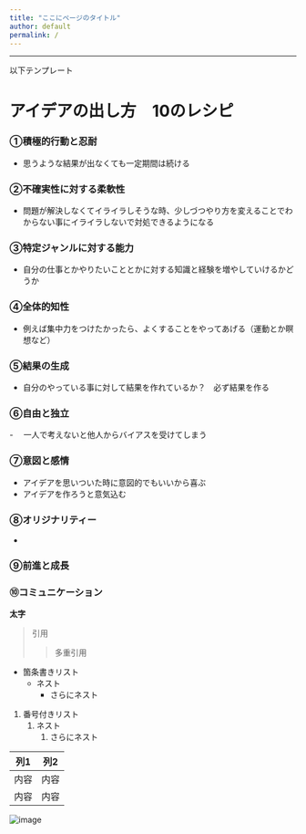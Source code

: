 ```yaml
---
title: "ここにページのタイトル"
author: default
permalink: /
---
```







---

以下テンプレート

# アイデアの出し方　10のレシピ
### ①積極的行動と忍耐
- 思うような結果が出なくても一定期間は続ける
### ②不確実性に対する柔軟性
- 問題が解決しなくてイライラしそうな時、少しづつやり方を変えることでわからない事にイライラしないで対処できるようになる
### ③特定ジャンルに対する能力
- 自分の仕事とかやりたいこととかに対する知識と経験を増やしていけるかどうか
### ④全体的知性
- 例えば集中力をつけたかったら、よくすることをやってあげる（運動とか瞑想など）
### ⑤結果の生成
- 自分のやっている事に対して結果を作れているか？　必ず結果を作る
### ⑥自由と独立
-　 一人で考えないと他人からバイアスを受けてしまう
### ⑦意図と感情
- アイデアを思いついた時に意図的でもいいから喜ぶ
- アイデアを作ろうと意気込む
### ⑧オリジナリティー
- 
### ⑨前進と成長
### ⑩コミュニケーション



**太字**

> 引用
>> 多重引用


- 箇条書きリスト
  - ネスト
    - さらにネスト


1. 番号付きリスト
   1. ネスト
      1. さらにネスト


| 列1  | 列2  |
|-----|-----|
| 内容  | 内容  |
| 内容  | 内容  |

![image](/GHPages_WebSite/assets/images/logo-150.png)
